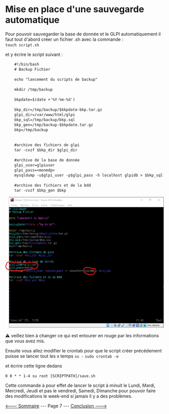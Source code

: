 # Mise en place d'une sauvegarde automatique

Pour pouvoir sauvegarder la base de donnée et le GLPI automatiquement il faut tout d'abord créer un fichier .sh avec la commande :  
`touch script.sh`

et y écrire le script suivant : 

        #!/bin/bash
        # Backup Fichier

        echo "lancement du scripts de backup"

        mkdir /tmp/backup

        bkpdate=$(date +'%Y-%m-%d')

        bkp_dir=/tmp/backup/$bkpdate-bkp.tar.gz
        glpi_dir=/var/www/html/glpi
        bkp_sql=/tmp/backup/bkp.sql
        bkp_gen=/tmp/backup-$bkpdate.tar.gz
        bkp=/tmp/backup


        #archive des fichiers de glpi
        tar -cvzf $bkp_dir $glpi_dir

        #archive de la base de donnée
        glpi_user=glpiuser
        glpi_pass=<monmdp>
        mysqldump -u$glpi_user -p$glpi_pass -h localhost glpidb > $bkp_sql

        #archive des fichiers et de la bdd
        tar -cvzf $bkp_gen $bkp

![scriptBackup](../screens/Backup/Script.png)

:warning: veillez bien à changer ce qui est entourer en rouge par les informations que vous avez mis.

Ensuite vous allez modifier le crontab pour que le script créer précédement puisse se lancer tout les x temps
``su -``
``sudo crontab -e``

et écrire cette ligne dedans  

``0 0 * * 1-4 su root [SCRIPTPATH]/save.sh``

Cette commande à pour effet de lancer le script à minuit le Lundi, Mardi, Mercredi, Jeudi et pas le vendredi, Samedi, Dimanche pour pouvoir faire des modifications le week-end si jamais il y a des problèmes.  

[<--- Sommaire](https://github.com/Matteo-Grellier/LinuxGLPI) --- Page 7 --- [Conclusion --->](https://github.com/Matteo-Grellier/LinuxGLPI/blob/main/Files/Conclusion.md#conclusion)
